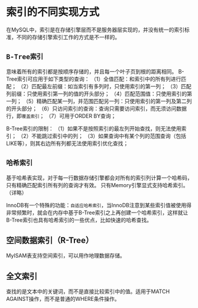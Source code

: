 # 索引的不同实现方式

在MySQL中，索引是在存储引擎层而不是服务器层实现的，并没有统一的索引标准，不同的存储引擎索引工作的方式是不一样的。

## `B-Tree索引`
意味着所有的索引都是按顺序存储的，并且每一个叶子页到根的距离相同。
B-Tree索引可应用于如下类型的查询：
（1）全值匹配：和索引中的所有列进行匹配；
（2）匹配最左前缀：如当索引有多列时，只使用索引的第一列；
（3）匹配列前缀：只使用索引第一列的值的开头部分；
（4）匹配范围值：只使用索引的第一列；
（5）精确匹配某一列，并范围匹配另一列：只使用索引的第一列及第二列的开头部分；
（6）只访问索引的查询：查询只需要访问索引，而无须访问数据行，即`覆盖索引`；
（7）可用于ORDER BY查询；

B-Tree索引的限制：
（1）如果不是按照索引的最左列开始查找，则无法使用索引；
（2）不能跳过索引中的列；
（3）如果查询中有某个列的范围查询（包括LIKE等），则其右边所有列都无法使用索引优化查找；


## `哈希索引`
基于哈希表实现，对于每一行数据存储引擎都会对所有的索引列计算一个哈希码，只有精确匹配索引所有列的查询才有效。
只有Memory引擎显式支持哈希索引。（详略）

InnoDB有一个特殊的功能：`自适应哈希索引`，当InnoDB注意到某些索引值被使用得非常频繁时，就会在内存中基于B-Tree索引之上再创建一个哈希索引，这样就让B-Tree索引也具有哈希索引的一些优点，比如快速的哈希查找。


## 空间数据索引（R-Tree）
MyISAM表支持空间索引，可以用作地理数据存储。


## 全文索引
查找的是文本中的关键词，而不是直接比较索引中的值。适用于MATCH AGAINST操作，而不是普通的WHERE条件操作。

